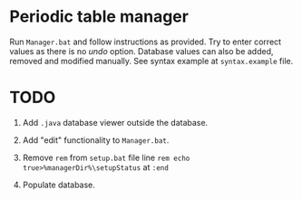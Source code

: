 # Periodic table manager
Run `Manager.bat` and follow instructions as provided.
Try to enter correct values as there is no *undo* option.
Database values can also be added, removed and modified manually.
See syntax example at `syntax.example` file.

# TODO
1. Add `.java` database viewer outside the database.

1. Add "edit" functionality to `Manager.bat`.
1. Remove `rem` from `setup.bat` file line `rem echo true>%managerDir%\setupStatus` at `:end`
1. Populate database.
